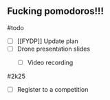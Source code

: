 ## Fucking pomodoros!!!

#todo 

 - [ ] [[FYDP]] Update plan
 - [ ] Drone presentation slides
	 - [ ] Video recording


#2k25 

- [ ] Register to a competition



